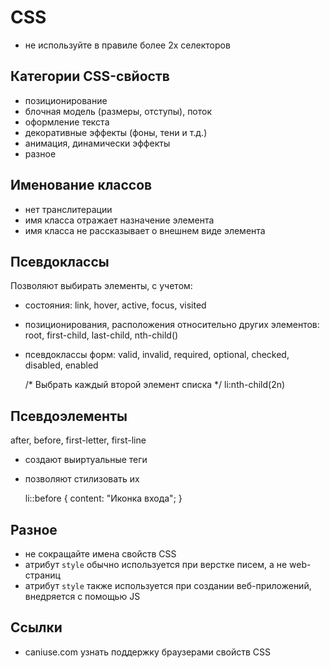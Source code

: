 # CSS
- не используйте в правиле более 2х селекторов

## Категории CSS-свйоств
- позиционирование
- блочная модель (размеры, отступы), поток
- оформление текста
- декоративные эффекты (фоны, тени и т.д.)
- анимация, динамически эффекты
- разное

## Именование классов
- нет транслитерации
- имя класса отражает назначение элемента
- имя класса не рассказывает о внешнем виде элемента

## Псевдоклассы
Позволяют выбирать элементы, с учетом:
- состояния: link, hover, active, focus, visited
- позиционирования, расположения относительно других элементов: root, first-child, last-child, nth-child()
- псевдоклассы форм: valid, invalid, required, optional, checked, disabled, enabled

    /* Выбрать каждый второй элемент списка */
    li:nth-child(2n)

## Псевдоэлементы
after, before, first-letter, first-line
- создают выиртуальные теги
- позволяют стилизовать их

    li::before {
        content: "Иконка входа";
    }

## Разное
- не сокращайте имена свойств CSS
- атрибут `style` обычно используется при верстке писем, а не web-страниц
- атрибут `style` также используется при создании веб-приложений, внедряется с помощью JS

## Ссылки
- caniuse.com узнать поддержку браузерами свойств CSS
